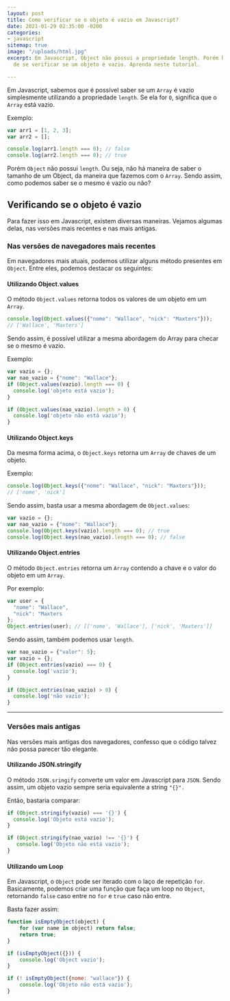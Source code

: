 ```yaml
---
layout: post
title: Como verificar se o objeto é vazio em Javascript?
date: 2021-01-29 02:35:00 -0200
categories:
- javascript
sitemap: true
image: "/uploads/html.jpg"
excerpt: Em Javascript, Object não possui a propriedade length. Porém há muitas maneiras
  de se verificar se um objeto é vazio. Aprenda neste tutorial.

---
```

Em Javascript, sabemos que é possível saber se um `Array` é vazio simplesmente utilizando a propriedade `length`. Se ela for `0`, significa que o `Array` está vazio.

Exemplo:

```javascript
var arr1 = [1, 2, 3];
var arr2 = [];

console.log(arr1.length === 0); // false
console.log(arr2.length === 0); // true
```

Porém `Object` não possui `length`. Ou seja, não há maneira de saber o tamanho de um Object, da maneira que fazemos com o `Array`. Sendo assim, como podemos saber se o mesmo é vazio ou não?

## Verificando se o objeto é vazio

Para fazer isso em Javascript, existem diversas maneiras. Vejamos algumas delas, nas versões mais recentes e nas mais antigas.

### Nas versões de navegadores mais recentes

Em navegadores mais atuais, podemos utilizar alguns método presentes em `Object`. Entre eles, podemos destacar os seguintes:

#### Utilizando Object.values

O método `Object.values` retorna todos os valores de um objeto em um `Array`.

```javascript
console.log(Object.values({"nome": "Wallace", "nick": "Maxters"})); 
// ['Wallace', 'Maxters']
```

Sendo assim, é possível utilizar a mesma abordagem do Array para checar se o mesmo é vazio.

Exemplo:

```javascript
var vazio = {};
var nao_vazio = {"nome": "Wallace"};
if (Object.values(vazio).length === 0) {
  console.log('objeto está vazio');
}

if (Object.values(nao_vazio).length > 0) {
  console.log('objeto não está vazio');
}
```

#### Utilizando Object.keys

Da mesma forma acima, o `Object.keys` retorna um `Array` de chaves de um objeto.

Exemplo:

```javascript
console.log(Object.keys({"nome": "Wallace", "nick": "Maxters"})); 
// ['nome', 'nick']
```

Sendo assim, basta usar a mesma abordagem de `Object.values`:

```javascript
var vazio = {};
var nao_vazio = {"nome": "Wallace"};
console.log(Object.keys(vazio).length === 0); // true
console.log(Object.keys(nao_vazio).length === 0); // false
```

#### Utilizando Object.entries

O método `Object.entries` retorna um `Array` contendo a chave e o valor do objeto em um `Array`.

Por exemplo:

```javascript
var user = {
  "nome": "Wallace",
  "nick": "Maxters
};
Object.entries(user); // [['nome', 'Wallace'], ['nick', 'Maxters']]
```

Sendo assim, também podemos usar  `length`.

```javascript
var nao_vazio = {"valor": 5};
var vazio = {};
if (Object.entries(vazio) === 0) {
  console.log('vazio');
}

if (Object.entries(nao_vazio) > 0) {
  console.log('não vazio');
}
```

***

### Versões mais antigas

Nas versões mais antigas dos navegadores, confesso que o código talvez não possa parecer tão elegante.

#### Utilizando JSON.stringify

O método `JSON.sringify` converte um valor em Javascript para `JSON`. Sendo assim, um objeto vazio sempre seria equivalente a string `"{}".`

Então, bastaria comparar:

```javascript
if (Object.stringify(vazio) === '{}') {
  console.log('Objeto está vazio');
}

if (Object.stringify(nao_vazio) !== '{}') {
   console.log('Objeto não está vazio');
}
```

#### Utilizando um Loop

Em Javascript, o `Object` pode ser iterado com o laço de repetição `for`.  Basicamente, podemos criar uma função que faça um loop no `Object`, retornando `false` caso entre no `for` e `true` caso não entre.

Basta fazer assim:

```javascript
function isEmptyObject(object) {
    for (var name in object) return false;
    return true;
}

if (isEmptyObject({})) {
    console.log('Object vazio');
}

if (! isEmptyObject({nome: "wallace"}) {
    console.log('Objeto não está vazio');
}
```